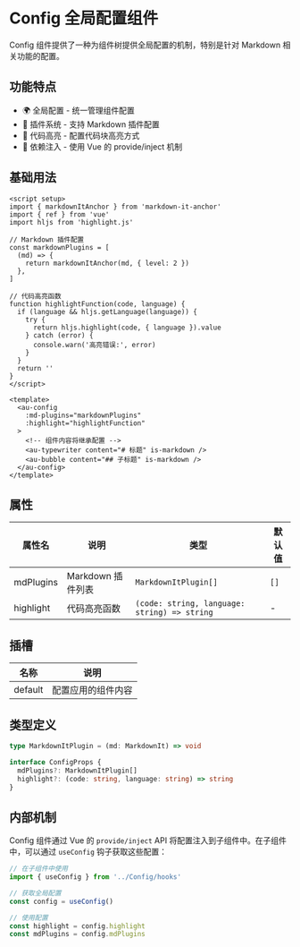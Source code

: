 # Config 全局配置组件

Config 组件提供了一种为组件树提供全局配置的机制，特别是针对 Markdown 相关功能的配置。

## 功能特点

- 🌍 全局配置 - 统一管理组件配置
- 🔌 插件系统 - 支持 Markdown 插件配置
- 🎨 代码高亮 - 配置代码块高亮方式
- 🧩 依赖注入 - 使用 Vue 的 provide/inject 机制

## 基础用法

```vue
<script setup>
import { markdownItAnchor } from 'markdown-it-anchor'
import { ref } from 'vue'
import hljs from 'highlight.js'

// Markdown 插件配置
const markdownPlugins = [
  (md) => {
    return markdownItAnchor(md, { level: 2 })
  },
]

// 代码高亮函数
function highlightFunction(code, language) {
  if (language && hljs.getLanguage(language)) {
    try {
      return hljs.highlight(code, { language }).value
    } catch (error) {
      console.warn('高亮错误:', error)
    }
  }
  return ''
}
</script>

<template>
  <au-config
    :md-plugins="markdownPlugins"
    :highlight="highlightFunction"
  >
    <!-- 组件内容将继承配置 -->
    <au-typewriter content="# 标题" is-markdown />
    <au-bubble content="## 子标题" is-markdown />
  </au-config>
</template>
```

## 属性

| 属性名    | 说明              | 类型                                         | 默认值 |
| --------- | ----------------- | -------------------------------------------- | ------ |
| mdPlugins | Markdown 插件列表 | `MarkdownItPlugin[]`                         | `[]`   |
| highlight | 代码高亮函数      | `(code: string, language: string) => string` | -      |

## 插槽

| 名称    | 说明               |
| ------- | ------------------ |
| default | 配置应用的组件内容 |

## 类型定义

```typescript
type MarkdownItPlugin = (md: MarkdownIt) => void

interface ConfigProps {
  mdPlugins?: MarkdownItPlugin[]
  highlight?: (code: string, language: string) => string
}
```

## 内部机制

Config 组件通过 Vue 的 `provide/inject` API 将配置注入到子组件中。在子组件中，可以通过 `useConfig` 钩子获取这些配置：

```typescript
// 在子组件中使用
import { useConfig } from '../Config/hooks'

// 获取全局配置
const config = useConfig()

// 使用配置
const highlight = config.highlight
const mdPlugins = config.mdPlugins
```
